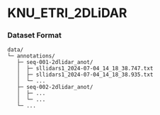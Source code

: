 # KNU_ETRI_2DLiDAR

### Dataset Format
```
data/
└─ annotations/
   ├─ seq-001-2dlidar_anot/
   │  ├─ sllidars1_2024-07-04_14_18_38.747.txt
   │  ├─ sllidars1_2024-07-04_14_18_38.935.txt
   │  └─ ...
   ├─ seq-002-2dlidar_anot/
   │  ├─ ...
   │  └─ ...
   └─ ...
```
